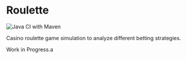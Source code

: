 # Roulette
![Java CI with Maven](https://github.com/Software-Cat/Roulette/workflows/Java%20CI%20with%20Maven/badge.svg)

Casino roulette game simulation to analyze different betting strategies.

Work in Progress.a
